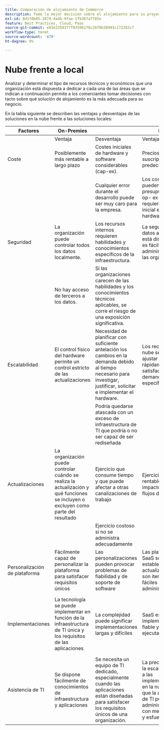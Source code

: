 ```yaml
---
title: Comparación de alojamiento de Commerce
description: Tome la mejor decisión sobre el alojamiento para su proyecto de comercio electrónico al revisar esta tabla de comparación.
exl-id: 8d1f0b85-2874-4a4b-9fae-1fb367a7f85e
feature: Best Practices, Cloud, Paas
source-git-commit: e83e2359377f03506178c28f8b30993c172282c7
workflow-type: tm+mt
source-wordcount: '479'
ht-degree: 0%

---
```


# Nube frente a local

Analizar y determinar el tipo de recursos técnicos y económicos que una organización está dispuesta a dedicar a cada una de las áreas que se indican a continuación permite a los comerciantes tomar decisiones con tacto sobre qué solución de alojamiento es la más adecuada para su negocio.

En la tabla siguiente se describen las ventajas y desventajas de las soluciones en la nube frente a las soluciones locales:

<table>
    <thead>
        <tr>
            <th>Factores</th>
            <th>On-Premies</th>
            <th></th>
            <th>Nube</th>
            <th></th>
        </tr>
    </thead>
    <tbody>
        <tr>
            <td></td>
            <td>Ventaja</td>
            <td>Desventaja</td>
            <td>Ventaja</td>
            <td>Desventaja</td>
        </tr>
        <tr>
            <td>Coste</td>
            <td>Posiblemente más rentable a largo plazo</td>
            <td>Costes iniciales de hardware y software considerables (cap-ex).</td>
            <td>Precios de suscripción predecibles.</td>
            <td>Se requiere una proyección de costos a largo plazo.</td>
        </tr>
        <tr>
            <td></td>
            <td></td>
            <td>Cualquier error durante el desarrollo puede ser muy caro para la empresa.</td>
            <td>Los costes se pueden presupuestar en op- ex y no se requiere inversión inicial en hardware/software.</td>
            <td>Los costes de licencias pueden reducir el ahorro de hardware</td>
        </tr>
        <tr>
            <td>Seguridad</td>
            <td>La organización puede controlar todos los datos localmente.</td>
            <td>Los recursos internos requieren habilidades y conocimientos específicos de la infraestructura.</td>
            <td>La seguridad de datos avanzada está disponible y es fácil de administrar para las organizaciones.</td>
            <td>Atacado agresivamente por piratas informáticos</td>
        </tr>
        <tr>
            <td></td>
            <td>No hay acceso de terceros a los datos.</td>
            <td>Si las organizaciones carecen de las habilidades y los conocimientos técnicos aplicables, se corre el riesgo de una exposición significativa.</td>
            <td></td>
            <td>Se puede acceder a los datos a través de terceros.</td>
        </tr>
        <tr>
            <td>Escalabilidad</td>
            <td>El control físico del hardware permite un control estricto de las actualizaciones</td>
            <td>Necesidad de planificar con suficiente antelación los cambios en la demanda debido al tiempo necesario para investigar, justificar, solicitar e implementar el hardware.</td>
            <td>Los recursos de la nube se pueden ajustar rápidamente para satisfacer una demanda específica</td>
            <td>Los costes aumentan cuando la infraestructura en la nube se administra incorrectamente y no se rastrea correctamente</td>
        </tr>
        <tr>
            <td></td>
            <td></td>
            <td>Podría quedarse atascada con un exceso de infraestructura de TI que podría o no ser capaz de ser rediseñada</td>
            <td></td>
            <td></td>
        </tr>
        <tr>
            <td>Actualizaciones</td>
            <td>La organización puede controlar cuándo se realiza la actualización y qué funciones se incluyen o excluyen como parte del resultado</td>
            <td>Ejercicio que consume tiempo y que puede afectar a otras canalizaciones de trabajo</td>
            <td>Ejercicio rápido y rentable con bajo impacto en otros flujos de trabajo</td>
            <td>El proveedor de SaaS administra la actualización y la organización no siempre es consciente de la salida final y del impacto en el sitio</td>
        </tr>
        <tr>
            <td></td>
            <td></td>
            <td>Ejercicio costoso si no se administra adecuadamente</td>
            <td></td>
            <td></td>
        </tr>
        <tr>
            <td>Personalización de plataforma</td>
            <td>Fácilmente capaz de personalizar la plataforma para satisfacer requisitos únicos</td>
            <td>Las personalizaciones pueden provocar problemas de fiabilidad y de soporte de software</td>
            <td>Las plataformas SaaS son bastante estables. Las actualizaciones son iterativas y fáciles de administrar</td>
            <td>SaaS minimiza la capacidad de modificar la plataforma</td>
        </tr>
        <tr>
            <td>Implementaciones</td>
            <td>La tecnología se puede implementar en función de la infraestructura de TI única y los requisitos de las aplicaciones</td>
            <td>La complejidad puede significar implementaciones largas y difíciles</td>
            <td>SaaS es una implementación fiable y fácil de ejecutar</td>
            <td>Normalmente, el SaaS se implementa con un denominador común más bajo, lo que a veces puede causar una funcionalidad limitada</td>
        </tr>
        <tr>
            <td>Asistencia de TI</td>
            <td>Se dispone fácilmente de conocimientos de infraestructura y aplicaciones</td>
            <td>Se necesita un equipo de TI dedicado, especialmente cuando las aplicaciones están diseñadas para satisfacer los requisitos únicos de una organización.</td>
            <td>La precaución de la escala inherente a las implementaciones en la nube significa que la asistencia de TI puede administrar más con menos tiempo y esfuerzo.</td>
            <td>La curva de aprendizaje para la nube es significativa y el personal adecuadamente capacitado es costoso</td>
        </tr>
    </tbody>
</table>
